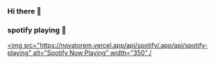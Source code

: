 ### Hi there 👋

<!--
**Anuj7th-Hokage/Anuj7th-Hokage** is a ✨ _special_ ✨ repository because its `README.md` (this file) appears on your GitHub profile.

Here are some ideas to get you started:

- 🔭 I’m currently working on ...
- 🌱 I’m currently learning ...
- 👯 I’m looking to collaborate on ...
- 🤔 I’m looking for help with ...
- 💬 Ask me about ...
- 📫 How to reach me: ...
- 😄 Pronouns: ...
- ⚡ Fun fact: ...
-->

### spotify playing 🎵


[<img src="https://novatorem.vercel.app/api/spotify/.app/api/spotify-playing" alt="Spotify Now Playing" width="350" /](https://open.spotify.com/user/playlist/31ty7hqpe5mq6lxz45ggcnca5zdq)
